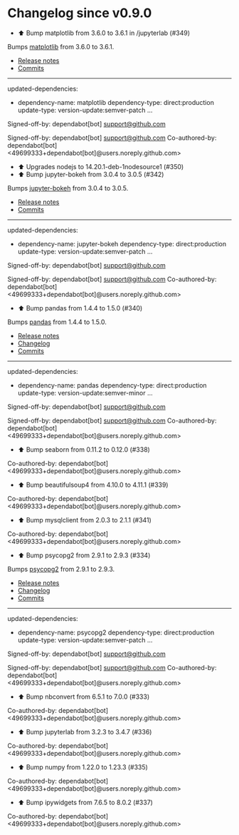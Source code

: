 # Changelog since v0.9.0
- ⬆️ Bump matplotlib from 3.6.0 to 3.6.1 in /jupyterlab (#349)

Bumps [matplotlib](https://github.com/matplotlib/matplotlib) from 3.6.0 to 3.6.1.
- [Release notes](https://github.com/matplotlib/matplotlib/releases)
- [Commits](https://github.com/matplotlib/matplotlib/compare/v3.6.0...v3.6.1)

---
updated-dependencies:
- dependency-name: matplotlib
  dependency-type: direct:production
  update-type: version-update:semver-patch
...

Signed-off-by: dependabot[bot] <support@github.com>

Signed-off-by: dependabot[bot] <support@github.com>
Co-authored-by: dependabot[bot] <49699333+dependabot[bot]@users.noreply.github.com> 
- ⬆️ Upgrades nodejs to 14.20.1-deb-1nodesource1 (#350) 
- ⬆️ Bump jupyter-bokeh from 3.0.4 to 3.0.5 (#342)

Bumps [jupyter-bokeh](https://github.com/bokeh/jupyter_bokeh) from 3.0.4 to 3.0.5.
- [Release notes](https://github.com/bokeh/jupyter_bokeh/releases)
- [Commits](https://github.com/bokeh/jupyter_bokeh/commits)

---
updated-dependencies:
- dependency-name: jupyter-bokeh
  dependency-type: direct:production
  update-type: version-update:semver-patch
...

Signed-off-by: dependabot[bot] <support@github.com>

Signed-off-by: dependabot[bot] <support@github.com>
Co-authored-by: dependabot[bot] <49699333+dependabot[bot]@users.noreply.github.com> 
- ⬆️ Bump pandas from 1.4.4 to 1.5.0 (#340)

Bumps [pandas](https://github.com/pandas-dev/pandas) from 1.4.4 to 1.5.0.
- [Release notes](https://github.com/pandas-dev/pandas/releases)
- [Changelog](https://github.com/pandas-dev/pandas/blob/main/RELEASE.md)
- [Commits](https://github.com/pandas-dev/pandas/compare/v1.4.4...v1.5.0)

---
updated-dependencies:
- dependency-name: pandas
  dependency-type: direct:production
  update-type: version-update:semver-minor
...

Signed-off-by: dependabot[bot] <support@github.com>

Signed-off-by: dependabot[bot] <support@github.com>
Co-authored-by: dependabot[bot] <49699333+dependabot[bot]@users.noreply.github.com> 
- ⬆️ Bump seaborn from 0.11.2 to 0.12.0 (#338)

Co-authored-by: dependabot[bot] <49699333+dependabot[bot]@users.noreply.github.com> 
- ⬆️ Bump beautifulsoup4 from 4.10.0 to 4.11.1 (#339)

Co-authored-by: dependabot[bot] <49699333+dependabot[bot]@users.noreply.github.com> 
- ⬆️ Bump mysqlclient from 2.0.3 to 2.1.1 (#341)

Co-authored-by: dependabot[bot] <49699333+dependabot[bot]@users.noreply.github.com> 
- ⬆️ Bump psycopg2 from 2.9.1 to 2.9.3 (#334)

Bumps [psycopg2](https://github.com/psycopg/psycopg2) from 2.9.1 to 2.9.3.
- [Release notes](https://github.com/psycopg/psycopg2/releases)
- [Changelog](https://github.com/psycopg/psycopg2/blob/master/NEWS)
- [Commits](https://github.com/psycopg/psycopg2/commits)

---
updated-dependencies:
- dependency-name: psycopg2
  dependency-type: direct:production
  update-type: version-update:semver-patch
...

Signed-off-by: dependabot[bot] <support@github.com>

Signed-off-by: dependabot[bot] <support@github.com>
Co-authored-by: dependabot[bot] <49699333+dependabot[bot]@users.noreply.github.com> 
- ⬆️ Bump nbconvert from 6.5.1 to 7.0.0 (#333)

Co-authored-by: dependabot[bot] <49699333+dependabot[bot]@users.noreply.github.com> 
- ⬆️ Bump jupyterlab from 3.2.3 to 3.4.7 (#336)

Co-authored-by: dependabot[bot] <49699333+dependabot[bot]@users.noreply.github.com> 
- ⬆️ Bump numpy from 1.22.0 to 1.23.3 (#335)

Co-authored-by: dependabot[bot] <49699333+dependabot[bot]@users.noreply.github.com> 
- ⬆️ Bump ipywidgets from 7.6.5 to 8.0.2 (#337)

Co-authored-by: dependabot[bot] <49699333+dependabot[bot]@users.noreply.github.com> 
